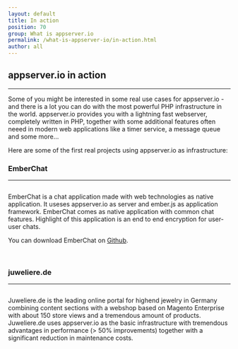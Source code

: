 ```yaml
---
layout: default
title: In action
position: 70
group: What is appserver.io
permalink: /what-is-appserver-io/in-action.html
author: all
---
```


## appserver.io in action
<hr>

Some of you might be interested in some real use cases for appserver.io - and there is a lot you can do with the
most powerful PHP infrastructure in the world. appserver.io provides you with a lightning fast webserver, completely
written in PHP, together with some additional features often neeed in modern web applications like a timer service,
a message queue and some more...

Here are some of the first real projects using appserver.io as infrastructure:

### EmberChat
<hr>

<div class="row">
    <div class="col-md-2">
        <img src="{{ "/assets/img/ember_chat.png" | prepend: site.baseurl }}" alt="">
    </div>
    <div class="col-md-10">
        <p>
            EmberChat is a chat application
            made with web technologies as native application. It useses appserver.io as server and ember.js as application
            framework. EmberChat comes as native application with common chat features. Highlight of this application is an
            end to end encryption for user-user chats.
        </p>
        <p>
            You can download EmberChat on <a href="https://github.com/mwitte/EmberChat/">Github</a>.
        </p>
    </div>
</div>
<p><br/></p>

### juweliere.de
<hr>

<div class="row">
    <div class="col-xs-2">
        <img src="{{ "/assets/img/juweliere-de.png" | prepend: site.baseurl }}" alt="">
    </div>
    <div class="col-xs-10">
        <p>
            Juweliere.de is the leading online portal for highend jewelry in Germany combining content sections
            with a webshop based on Magento Enterprise with about 150 store views and a tremendous amount of products.
            Juweliere.de uses appserver.io as the basic infrastructure with tremendous advantages in performance
            (> 50% improvements) together with a significant reduction in maintenance costs.
        </p>
    </div>
</div>